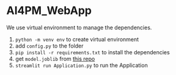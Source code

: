# AI4PM_WebApp

We use virtual environment to manage the dependencies.

1. `python -m venv env` to create virtual environment
2. add `config.py` to the folder
3. `pip install -r requirements.txt` to install the dependencies
4. get `model.joblib` from [this repo](https://github.com/alo1719/AI4PM_StressDetection)
5. `streamlit run Application.py` to run the Application
